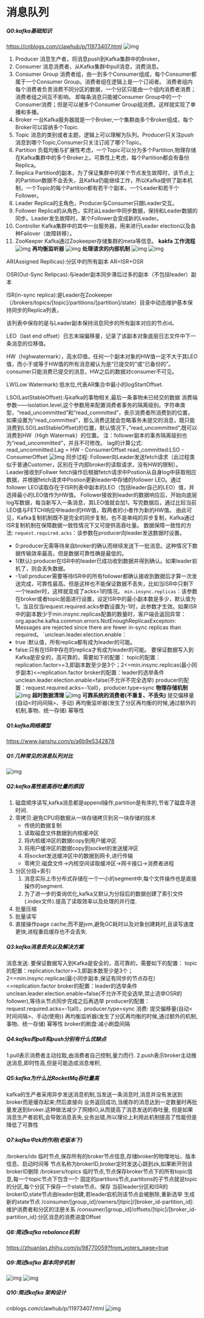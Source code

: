# 消息队列
##### Q0:kafka基础知识
https://cnblogs.com/clawhub/p/11973407.html
![img](../img/消息队列/0e1f2131.png)
1. Producer
消息生产者，将消息push到Kafka集群中的Broker。
2. Consumer
消息消费者，从Kafka集群中pull消息，消费消息。
3. Consumer Group
消费者组，由一到多个Consumer组成，每个Consumer都属于一个Consumer Group。消费者组在逻辑上是一个订阅者。
消费者组内每个消费者负责消费不同分区的数据，一个分区只能由一个组内消费者消费；消费者组之间互不影响。
即每条消息只能被Consumer Group中的一个Consumer消费；但是可以被多个Consumer Group组消费。这样就实现了单播和多播。
4. Broker
一台Kafka服务器就是一个Broker,一个集群由多个Broker组成，每个Broker可以容纳多个Topic.
5. Topic
消息的类别或者主题，逻辑上可以理解为队列。Producer只关注push消息到哪个Topic,Consumer只关注订阅了哪个Topic。
6. Partition
负载均衡与扩展性考虑，一个Topic可以分为多个Partition,物理存储在Kafka集群中的多个Broker上。可靠性上考虑，每个Partition都会有备份Replica。
7. Replica
Partition的副本，为了保证集群中的某个节点发生故障时，该节点上的Partition数据不会丢失，且Kafka仍能继续工作，所以Kafka提供了副本机制，一个Topic的每个Partition都有若干个副本，一个Leader和若干个Follower。
8. Leader
Replica的主角色，Producer与Consumer只跟Leader交互。
9. Follower
Replica的从角色，实时从Leader中同步数据，保持和Leader数据的同步。Leader发生故障时，某个Follower会变成新的Leader。
10. Controller
Kafka集群中的其中一台服务器，用来进行Leader election以及各种Failover（故障转移）。
11. ZooKeeper
Kafka通过Zookeeper存储集群的meta等信息。
**kakfa 工作流程**
    ![img](../img/消息队列/903dba4e.png)
**再均衡监听器**
    ![img](../img/消息队列/714c821a.png)
**处理请求的内部机制**
    ![img](../img/消息队列/f3b20a03.png)
    ![img](../img/消息队列/42e16115.png)

AR(Assigned Repllicas):分区中的所有副本 AR=ISR+OSR
    
OSR(Out-Sync Relipcas):与leader副本同步滞后过多的副本（不包括leader）副本

ISR(in-sync replica):是Leader在Zookeeper（/brokers/topics/[topic]/partitions/[partition]/state）目录中动态维护基本保持同步的Replica列表，

该列表中保存的是与Leader副本保持消息同步的所有副本对应的节点id。

LEO（last end offset）日志末端偏移量，记录了该副本对象底层日志文件中下一条消息的位移值。

HW（highwatermark），高水印值，任何一个副本对象的HW值一定不大于其LEO值，而小于或等于HW值的所有消息被认为是“已提交的”或“已备份的”。consumer只能消费已提交的消息，HW之后的数据对consumer不可见。

LW(Low Watermark):低水位,代表AR集合中最小的logStartOffset.

LSO(LastStableOffset):与kafka的事物相关,最后一条事物未已经交的数据
消费端参数——isolation.level,这个参数用来配置消费者事务的隔离级别。字符串类型，“read_uncommitted”和“read_committed”，表示消费者所消费到的位置，如果设置为“read_committed"，那么消费这就会忽略事务未提交的消息，既只能消费到LSO(LastStableOffset)的位置，默认情况下，”read_uncommitted",既可以消费到HW（High Watermak）的位置。
注：follower副本的事务隔离级别也为“read_uncommitted"，并且不可修改。
lag的计算公式:
read_uncommitted:Lag = HW - ConsumerOffset
read_committed:LSO - ConsumerOffset
![Img](./FILES/xiao-xi-dui-lie.md/cee4eb73.png)
同步过程:
Follower向Leader发送fetch请求（此过程类似于普通Customer，区别在于内部broker的读取请求，没有HW的限制）。
Leader接收到Follwer fetch操作后根据fetch请求中Postion从自身log中获取相应数据，并根据fetch请求中Postion更新leader中存储的follower LEO。通过follower LEO读取存在于ISR列表中副本的LEO（包括leader自己的LEO）值，并选择最小的LEO值作为HW值。
Follower接收到leader的数据响应后，开始向底层log写数据，每当新写入一条消息，其LEO值就会加1，写完数据后，通过比较当前LEO值与FETCH响应中leader的HW值，取两者的小者作为新的HW值。
由此可见，Kafka复制机制既不是完全的同步复制，也不是单纯的异步复制，Kafka通过 ISR复制机制在保障数据一致性情况下又可提供高吞吐量。
数据保障一致性的方法:
`request.required.acks`：该参数在producer向leader发送数据时设置。
- 0:producer无需等待来自broker的确认而继续发送下一批消息。这种情况下数据传输效率最高，但是数据可靠性确是最低的。
- 1(默认):producer在ISR中的leader已成功收到数据并得到确认。如果leader宕机了，则会丢失数据。
- -1/all:producer需要等待ISR中的所有follower都确认接收到数据后才算一次发送完成，可靠性最高。但是这样也不能保证数据不丢失，比如当ISR中只剩下一个leader时，这样就变成了acks=1的情况。
  `min.insync.replicas`：该参数在broker或者topic层面进行设置，设定ISR中的最小副本数是多少，默认值为1，当且仅当request.required.acks参数设置为-1时，此参数才生效。如果ISR中的副本数少于min.insync.replicas配置的数量时，客户端会返回异常：org.apache.kafka.common.errors.NotEnoughReplicasExceptoin: Messages are rejected since there are fewer in-sync replicas than required。
  `unclean.leader.election.enable：
- true :默认值，所有replica都有成为leader的可能。
- false:只有在ISR中存在的replica才有成为leader的可能。
  要保证数据写入到Kafka是安全的，高可靠的，需要如下的配置：
  topic的配置：replication.factor>=3,即副本数至少是3个；2<=min.insync.replicas(最小同步副本)<=replication.factor
  broker的配置：leader的选举条件unclean.leader.election.enable=false(不允许不完全选举)
  producer的配置：request.required.acks=-1(all)，producer.type=sync
  **物理存储机制**
  ![img](../img/消息队列/0a52836b.png)
  **超时数据清理**
  ![img](../img/消息队列/5cc1e246.png)
  **可靠系统的消费者(不重复、不丢失)**
  提交偏移量(自动<时间间隔>、手动)
  再均衡监听器(发生了分区再均衡的时候,通过额外的机制,事物、统一存储)
  幂等性
##### Q1:kafka网络模型
https://www.jianshu.com/p/a6b9e5342878
##### Q1:几种常见的消息队列对比
![img](../img/消息队列/ad593f6a.png)
##### Q2:kafka高性能高吞吐量的原因
1. 磁盘顺序读写,kafka消息都是append操作,partition是有序的,节省了磁盘寻道时间.
1. 零拷贝:避免CPU将数据从一块存储拷贝到另一块存储的技术
    - 传统的数据复制
    1. 读取磁盘文件数据到内核缓冲区
    1. 将内核缓冲区的数据copy到用户缓冲区
    1. 将用户缓冲区的数据copy到socket的发送缓冲区
    1. 将socket发送缓冲区中的数据到网卡,进行传输
    - 零拷贝:磁盘文件->内核空间读取缓冲区->网卡接口->消费者进程
1. 分区分段+索引
    1. 消息实际上市分布式存储在一个一小的segment中,每个文件操作也是直接操作的segment.
    1. 为了进一步的查询优化,kafka又默认为分段后的数据创建了索引文件(.index文件).提高了读取效率以及处理的并行度.
1. 批量压缩
1. 批量读写
1. 直接操作page cache;而不是jvm,避免GC耗时以及对象创建耗时,且读写速度更快,进程重启缓存也不会丢失.
##### Q3:kafka消息丢失以及解决方案
消息发送:
要保证数据写入到Kafka是安全的，高可靠的，需要如下的配置：
topic的配置：replication.factor>=3,即副本数至少是3个；2<=min.insync.replicas(最小同步副本,保证有同步的节点存在)<=replication.factor
broker的配置：leader的选举条件unclean.leader.election.enable=false(不允许不完全选举,禁止选举OSR的follower),等待从节点同步完成之后再选举
producer的配置：request.required.acks=-1(all)，producer.type=sync
消费:
提交偏移量(自动<时间间隔>、手动(使用))
再均衡监听器(发生了分区再均衡的时候,通过额外的机制,事物、统一存储)
幂等性
broker的刷盘:减小刷盘间隔
##### Q4:kafka的pull和push分别有什么优缺点
1.pull表示消费者主动拉取,由消费者自己控制,量力而行.
2.push表示broker主动推送消息,即时性高,但是可能造成消息堆积,
##### Q5:kafka为什么比RocketMq吞吐量高
kafka的生产者采用异步发送消息机制,当发送一条消息时,消息并没有发送到broker而是缓存起来;然后直接向
业务返回成功,当缓存的消息达到一定数量时再批量发送到broker.这种做法减少了网络IO,从而提高了消息发送的吞吐量,
但是如果消息生产者宕机,会导致消息丢失,业务出错,所以理论上利用此机制提高了性能但是降低了可靠性
##### Q7:kafka中zk的作用(老版本下)
/brokers/ids 临时节点,保存所有的broker节点信息,存储broker的物理地址、版本信息、启动时间等
节点名称为brokerID,broker定时发送心跳到zk,如果断开则该brokerID删除
/broksers/topics 临时节点,节点保存broker节点下的所有topic信息,每一个topic节点下包含一个
固定的partitons节点,partitons的子节点就说topic的分区,每个分区下保存一个state节点、保存
当前leader分区和ISR的brokerID,state节点由leader创建,若leader宕机则该节点会被删除,重新选举
生成新的state节点
/consumer/[group_id]/owners/[tipic]/[broker_id-partition_id]:维护消费者和分区的注册关系
/consumer/[group_id]/offsets/[tipic]/[broker_id-partition_id]:分区消息的消费进度Offset
##### Q8:简述kafka rebalance机制
https://zhuanlan.zhihu.com/p/98770059?from_voters_page=true
##### Q9:简述kafka 副本同步机制
![img](../img/消息队列/b15aca44.png)
![img](../img/消息队列/46d9f597.png)
##### Q10:简述kafka 架构设计
cnblogs.com/clawhub/p/11973407.html
![img](../img/消息队列/0e1f2131.png)